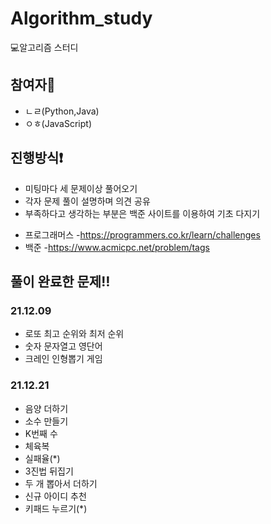 # Algorithm_study
💻알고리즘 스터디

## 참여자👥
- ㄴㄹ(Python,Java)
- ㅇㅎ(JavaScript)

## 진행방식❗️
- 미팅마다 세 문제이상 풀어오기
- 각자 문제 풀이 설명하며 의견 공유
- 부족하다고 생각하는 부분은 백준 사이트를 이용하여 기초 다지기
* 프로그래머스
  -https://programmers.co.kr/learn/challenges
* 백준
  -https://www.acmicpc.net/problem/tags
  
  
## 풀이 완료한 문제‼️
### 21.12.09
- 로또 최고 순위와 최저 순위
- 숫자 문자열고 영단어
- 크레인 인형뽑기 게임
### 21.12.21
- 음양 더하기
- 소수 만들기
- K번째 수
- 체육복
- 실패율(*)
- 3진법 뒤집기
- 두 개 뽑아서 더하기
- 신규 아이디 추천
- 키패드 누르기(*)
